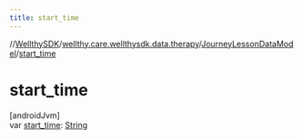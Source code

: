 ```yaml
---
title: start_time
---
```

//[WellthySDK](../../../index.html)/[wellthy.care.wellthysdk.data.therapy](../index.html)/[JourneyLessonDataModel](index.html)/[start_time](start_time.html)



# start_time



[androidJvm]\
var [start_time](start_time.html): [String](https://kotlinlang.org/api/latest/jvm/stdlib/kotlin/-string/index.html)




